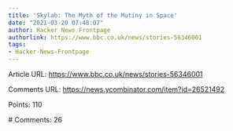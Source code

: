 ```yaml
---
title: 'Skylab: The Myth of the Mutiny in Space'
date: "2021-03-20 07:48:07"
author: Hacker News Frontpage
authorlink: https://www.bbc.co.uk/news/stories-56346001
tags:
- Hacker-News-Frontpage
---
```


<p>Article URL: <a href="https://www.bbc.co.uk/news/stories-56346001">https://www.bbc.co.uk/news/stories-56346001</a></p>
<p>Comments URL: <a href="https://news.ycombinator.com/item?id=26521492">https://news.ycombinator.com/item?id=26521492</a></p>
<p>Points: 110</p>
<p># Comments: 26</p>
